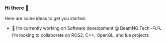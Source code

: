 ### Hi there 👋

Here are some ideas to get you started:

- 🔭 I’m currently working on Software development @ BeamNG.Tech 
-🔍🔍 I’m looking to collaborate on ROS2, C++, OpenGL, and lua projects  


 
